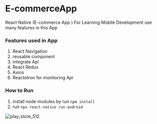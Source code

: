 # E-commerceApp
React Native (E-commerce App ) For Learning Mobile Development 
use many features in this App

### Features used in App
1. React Navigation 
2. reusable component 
3. integrate Api 
4. React Redux  
5.  Axios 
6.  Reactotron for monitoring Api


### How to Run 
1. install node modules by run `npm install ` 
2. run `npx react-native run-android`

![play_store_512](https://github.com/hassanelhoseny/E-commerceApp/assets/30009539/3c733109-16b3-46b8-b1f2-dc69be27b69f)
